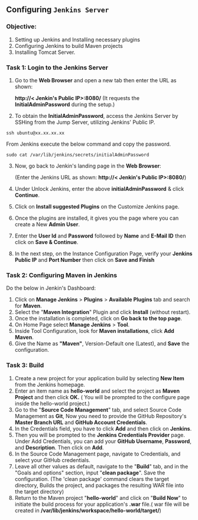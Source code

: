 ## Configuring `Jenkins Server` 

###  Objective: 
1. Setting up Jenkins and Installing necessary plugins
2. Configuring Jenkins to build Maven projects
3. Installing Tomcat Server.

### Task 1: Login to the Jenkins Server

1. Go to the **Web Browser** and open a new tab then enter the URL as shown:

   **http://< Jenkin's Public IP>:8080/** (It requests the **InitialAdminPassword** during the setup.)
   
2. To obtain the **InitialAdminPassword**, access the Jenkins Server by SSHing from the Jump Server, utilizing Jenkins' Public IP.
```
ssh ubuntu@xx.xx.xx.xx
```
From Jenkins execute the below command and copy the password.
```
sudo cat /var/lib/jenkins/secrets/initialAdminPassword
```
   
3. Now, go back to Jenkin's landing page in the **Web Browser**:
   
   (Enter the Jenkins URL as shown: **http://< Jenkin's Public IP>:8080/**)

4. Under Unlock Jenkins, enter the above **initialAdminPassword** & click **Continue**.
5. Click on **Install suggested Plugins** on the Customize Jenkins page.
6. Once the plugins are installed, it gives you the page where you can create a New **Admin User**. 
7. Enter the **User Id** and **Password** followed by **Name** and **E-Mail ID** then click on **Save & Continue**.
8. In the next step, on the Instance Configuration Page, verify your **Jenkins Public IP** and **Port Number** then click on **Save and Finish**

### Task 2: Configuring Maven in Jenkins

Do the below in Jenkin's Dashboard:

1. Click on **Manage Jenkins** > **Plugins** > **Available Plugins** tab and search for **Maven**.
2. Select the "**Maven Integration**" Plugin and click **Install** (without restart).
3. Once the installation is completed, click on **Go back to the top page**.
4. On Home Page select **Manage Jenkins** > **Tool**.
5. Inside Tool Configuration, look for **Maven installations**, click **Add Maven**. 
6. Give the Name as **"Maven"**, Version-Default one (Latest), and **Save** the configuration.

### Task 3: Build

1. Create a new project for your application build by selecting **New Item** from the Jenkins homepage.
2. Enter an item name as **hello-world** and select the project as **Maven Project** and then click **OK.**
   ( You will be prompted to the configure page inside the hello-world project.)
3. Go to the "**Source Code Management**" tab, and select Source Code Management as **Git**, Now you need to provide the GitHub Repository's **Master Branch URL** and **GitHub Account Credentials**.
4. In the Credentials field, you have to click **Add** and then click on **Jenkins**.
5. Then you will be prompted to the **Jenkins Credentials Provider** page. Under Add Credentials, you can add your **GitHub Username**, **Password**, and **Description**. Then click on **Add**.
6. In the Source Code Management page, navigate to Credentials, and select your GitHub credentials.
7. Leave all other values as default, navigate to the "**Build**" tab, and in the "Goals and options" section, input "**clean package**". Save the configuration. (The 'clean package' command clears the target directory, Builds the project, and packages the resulting WAR file into the target directory)
8. Return to the Maven project "**hello-world**" and click on "**Build Now**" to initiate the build process for your application's **.war** file.( war file will be created in **/var/lib/jenkins/workspace/hello-world/target/**)


